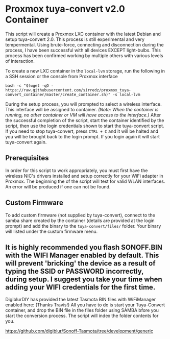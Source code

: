 # Proxmox tuya-convert v2.0 Container

This script will create a Proxmox LXC container with the latest Debian and setup tuya-convert 2.0. This process is still experimental and very tempermental. Using brute-force, connecting and disconnection during the process, I have been successful with all devices EXCEPT light-bulbs.
This process has been confirmed working by multiple others with various levels of interaction.

To create a new LXC container in the `local-lvm` storage, run the following in a SSH session or the console from Proxmox interface

```
bash -c "$(wget -qO - https://raw.githubusercontent.com/sirredz/proxmox_tuya-convert_container/master/create_container.sh)" -s local-lvm
```

During the setup process, you will prompted to select a wireless interface. This interface will be assigned to container. _(Note: When the container is running, no other container or VM will have access to the interface.)_ After the successful completion of the script, start the container identified by the script, then use the login credentials shown to start the tuya-convert script. If you need to stop tuya-convert, press `CTRL + C` and it will be halted and you will be brought back to the login prompt. If you login again it will start tuya-convert again.

## Prerequisites

In order for this script to work appropriately, you must first have the wireless NIC's drivers installed and setup correctly for your WiFi adapter in Proxmox. The beginning the of the script will test for valid WLAN interfaces. An error will be produced if one can not be found.

## Custom Firmware

To add custom firmware (not supplied by tuya-convert), connect to the samba share created by the container (details are provided at the login prompt) and add the binary to the `tuya-convert/files/` folder. Your binary will listed under the custom firmware menu.

## It is highly recommended you flash SONOFF.BIN with the WIFI Manager enabled by default. This will prevent 'bricking' the device as a result of typing the SSID or PASSWORD incorrectly, during setup. I suggest you take your time when adding your WIFI credentials for the first time.

DigiblurDIY has provided the latest Tasmota BIN files with WiFiManager enabled here: (Thanks Travis!)
All you have to do is start your Tuya-Convert container, and drop the BIN file in the files folder using SAMBA bfore you start the conversion process. The script will index the folder contents for you.

https://github.com/digiblur/Sonoff-Tasmota/tree/development/generic
